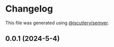 # Changelog

This file was generated using [@jscutlery/semver](https://github.com/jscutlery/semver).

## 0.0.1 (2024-5-4)
